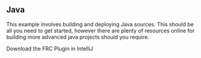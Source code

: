 Java
---

This example involves building and deploying Java sources. This should be all you need to get started, however there are plenty of resources online for building more advanced java projects should you require.

Download the FRC Plugin in IntelliJ